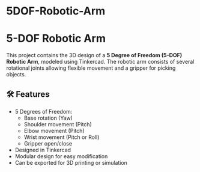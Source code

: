 # 5DOF-Robotic-Arm
# 5-DOF Robotic Arm

This project contains the 3D design of a **5 Degree of Freedom (5-DOF) Robotic Arm**, modeled using Tinkercad. The robotic arm consists of several rotational joints allowing flexible movement and a gripper for picking objects.

## 🛠 Features

- 5 Degrees of Freedom:
  - Base rotation (Yaw)
  - Shoulder movement (Pitch)
  - Elbow movement (Pitch)
  - Wrist movement (Pitch or Roll)
  - Gripper open/close
- Designed in Tinkercad
- Modular design for easy modification
- Can be exported for 3D printing or simulation



